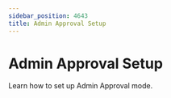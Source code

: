 ```yaml
---
sidebar_position: 4643
title: Admin Approval Setup
---
```


# Admin Approval Setup

Learn how to set up Admin Approval mode.